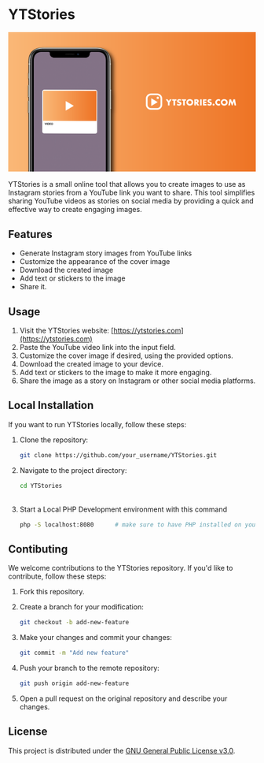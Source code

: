 # YTStories

![YTStories Logo](asset/card.png)

YTStories is a small online tool that allows you to create images to use as Instagram stories from a YouTube link you want to share. This tool simplifies sharing YouTube videos as stories on social media by providing a quick and effective way to create engaging images.

## Features

- Generate Instagram story images from YouTube links
- Customize the appearance of the cover image
- Download the created image
- Add text or stickers to the image
- Share it.

## Usage

1. Visit the YTStories website: [https://ytstories.com](https://ytstories.com)
2. Paste the YouTube video link into the input field.
3. Customize the cover image if desired, using the provided options.
4. Download the created image to your device.
5. Add text or stickers to the image to make it more engaging.
6. Share the image as a story on Instagram or other social media platforms.

## Local Installation

If you want to run YTStories locally, follow these steps:

1. Clone the repository:

   ```bash
   git clone https://github.com/your_username/YTStories.git
   
2. Navigate to the project directory:

   ```bash
   cd YTStories
  
3. Start a Local PHP Development environment with this command

   ```bash
   php -S localhost:8080      # make sure to have PHP installed on your machine

## Contibuting
We welcome contributions to the YTStories repository. If you'd like to contribute, follow these steps:

1. Fork this repository.
2. Create a branch for your modification:

   ```bash
   git checkout -b add-new-feature

3. Make your changes and commit your changes:

   ```bash
   git commit -m "Add new feature"

4. Push your branch to the remote repository:

   ```bash
   git push origin add-new-feature

5. Open a pull request on the original repository and describe your changes.

## License

This project is distributed under the [GNU General Public License v3.0](LICENSE).
